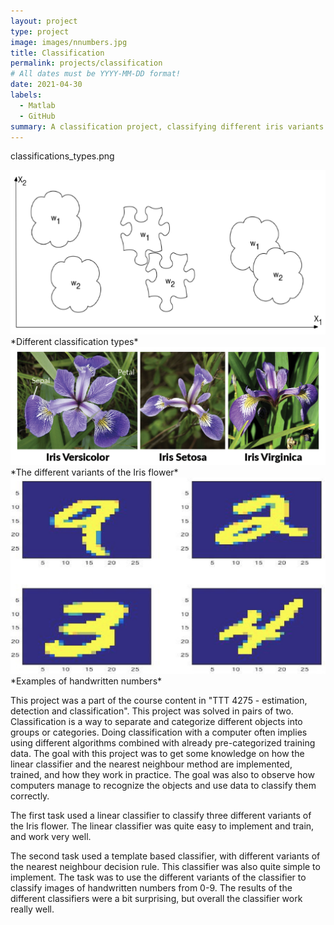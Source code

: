 ```yaml
---
layout: project
type: project
image: images/nnumbers.jpg
title: Classification
permalink: projects/classification
# All dates must be YYYY-MM-DD format!
date: 2021-04-30
labels:
  - Matlab
  - GitHub
summary: A classification project, classifying different iris variants and handwritten numbers from pictures.
---
```

classifications_types.png
<div class="ui small rounded images">
  <img class="ui image" src="../images/classifications_types.png">*Different classification types*
  <img class="ui image" src="../images/Iris_flower.png">*The different variants of the Iris flower*
  <img class="ui image" src="../images/numbers.jpg">*Examples of handwritten numbers*
</div>

This project was a part of the course content in "TTT 4275 - estimation, detection and classification". This project was solved in pairs of two. Classification is a way to separate and categorize different objects into groups or categories. Doing classification with a computer often implies using different algorithms combined with already pre-categorized training data. The goal with this project was to get some knowledge on how the linear classifier and the nearest neighbour method are implemented, trained, and how they work in practice. The goal was also to observe how computers manage to recognize the objects and use data to classify them correctly.

The first task used a linear classifier to classify three different variants of the Iris flower. 
The linear classifier was quite easy to implement and train, and work very well.

The second task used a template based classifier, with different variants of the nearest neighbour decision rule. This classifier was also quite simple to implement. The task was to use the different variants of the classifier to classify images of handwritten numbers from 0-9. The results of the different classifiers were a bit surprising, but overall the classifier work really well.

